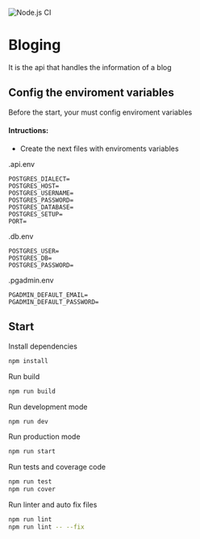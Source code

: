![Node.js CI](https://github.com/FranciscoGustavo/bloging/workflows/Node.js%20CI/badge.svg)

# Bloging

It is the api that handles the information of a blog

## Config the enviroment variables
Before the start, your must config enviroment variables

#### Intructions:
- Create the next files with enviroments variables

.api.env
```
POSTGRES_DIALECT=
POSTGRES_HOST=
POSTGRES_USERNAME=
POSTGRES_PASSWORD=
POSTGRES_DATABASE=
POSTGRES_SETUP=
PORT=
```

.db.env
```
POSTGRES_USER=
POSTGRES_DB=
POSTGRES_PASSWORD=
```

.pgadmin.env
```
PGADMIN_DEFAULT_EMAIL=
PGADMIN_DEFAULT_PASSWORD=
```

## Start

Install dependencies
```bash
npm install
```

Run build
```bash
npm run build
```

Run development mode
```bash
npm run dev
```

Run production mode
```bash
npm run start
```

Run tests and coverage code
```bash
npm run test
npm run cover
```

Run linter and auto fix files
```bash
npm run lint
npm run lint -- --fix
```

